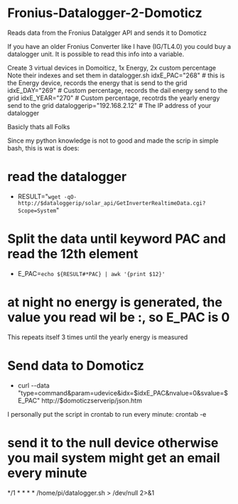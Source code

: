 # Fronius-Datalogger-2-Domoticz
Reads data from the Fronius Datalgger API and sends it to Domoticz

If you have an older Fronius Converter like I have (IG/TL4.0) you could buy a datalogger unit. It is possible to read this info into a variable.

Create 3 virtual devices in Domoiticz, 1x Energy, 2x custom percentage
Note their indexes and set them in datalogger.sh
idxE_PAC="268"   # this is the Energy device, records the energy that is send to the grid
idxE_DAY="269"   # Custom percentage, records the dail energy send to the grid
idxE_YEAR="270"  # Custom percentage, recotrds the yearly energy send to the grid
dataloggerip="192.168.2.12" # The IP address of your datalogger

Basicly thats all Folks

Since my python knowledge is not to good and made the scrip in simple bash, this is wat is does:
# read the datalogger
- RESULT="`wget -qO- http://$dataloggerip/solar_api/GetInverterRealtimeData.cgi?Scope=System`"

# Split the data until keyword PAC and read the 12th element
- E_PAC=`echo ${RESULT#*PAC} | awk '{print $12}'`
# at night no energy is generated, the value you read wil be :, so E_PAC is 0

This repeats itself 3 times until the yearly energy is measured

# Send data to Domoticz
- curl --data "type=command&param=udevice&idx=$idxE_PAC&nvalue=0&svalue=$E_PAC" http://$domoticzserverip/json.htm

I personally put the script in crontab to run every minute:
crontab -e

# send it to the null device otherwise you mail system might get an email every minute
*/1 * * * * /home/pi/datalogger.sh > /dev/null 2>&1

